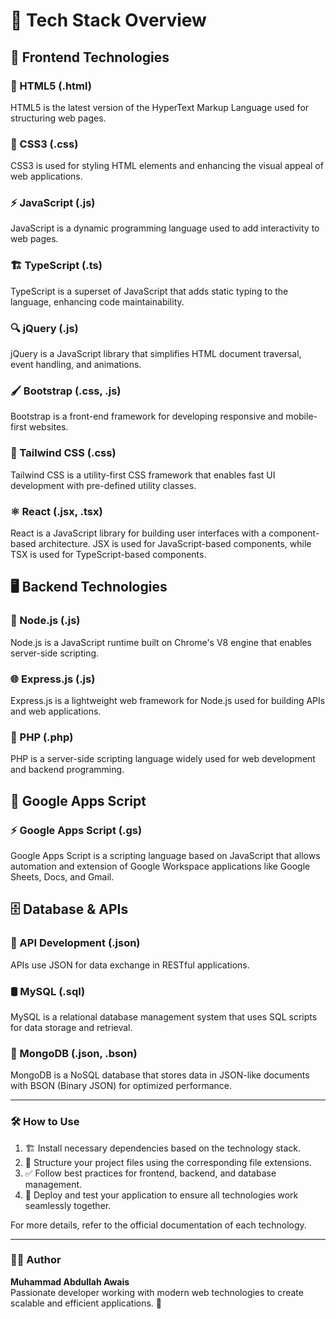 # 🚀 Tech Stack Overview

## 🎨 Frontend Technologies

### 📄 HTML5 (.html)

HTML5 is the latest version of the HyperText Markup Language used for structuring web pages.

### 🎨 CSS3 (.css)

CSS3 is used for styling HTML elements and enhancing the visual appeal of web applications.

### ⚡ JavaScript (.js)

JavaScript is a dynamic programming language used to add interactivity to web pages.

### 🏗️ TypeScript (.ts)

TypeScript is a superset of JavaScript that adds static typing to the language, enhancing code maintainability.

### 🔍 jQuery (.js)

jQuery is a JavaScript library that simplifies HTML document traversal, event handling, and animations.

### 🖌️ Bootstrap (.css, .js)

Bootstrap is a front-end framework for developing responsive and mobile-first websites.

### 🎨 Tailwind CSS (.css)

Tailwind CSS is a utility-first CSS framework that enables fast UI development with pre-defined utility classes.

### ⚛️ React (.jsx, .tsx)

React is a JavaScript library for building user interfaces with a component-based architecture. JSX is used for JavaScript-based components, while TSX is used for TypeScript-based components.

## 🖥️ Backend Technologies

### 🚀 Node.js (.js)

Node.js is a JavaScript runtime built on Chrome's V8 engine that enables server-side scripting.

### 🌐 Express.js (.js)

Express.js is a lightweight web framework for Node.js used for building APIs and web applications.

### 🐘 PHP (.php)

PHP is a server-side scripting language widely used for web development and backend programming.

## 📜 Google Apps Script

### ⚡ Google Apps Script (.gs)

Google Apps Script is a scripting language based on JavaScript that allows automation and extension of Google Workspace applications like Google Sheets, Docs, and Gmail.

## 🗄️ Database & APIs

### 🔗 API Development (.json)

APIs use JSON for data exchange in RESTful applications.

### 🛢️ MySQL (.sql)

MySQL is a relational database management system that uses SQL scripts for data storage and retrieval.

### 🍃 MongoDB (.json, .bson)

MongoDB is a NoSQL database that stores data in JSON-like documents with BSON (Binary JSON) for optimized performance.

---

### 🛠️ How to Use

1. 🏗️ Install necessary dependencies based on the technology stack.
2. 📂 Structure your project files using the corresponding file extensions.
3. ✅ Follow best practices for frontend, backend, and database management.
4. 🚀 Deploy and test your application to ensure all technologies work seamlessly together.

For more details, refer to the official documentation of each technology.

---

### 👨‍💻 Author

**Muhammad Abdullah Awais**  
Passionate developer working with modern web technologies to create scalable and efficient applications. 🚀